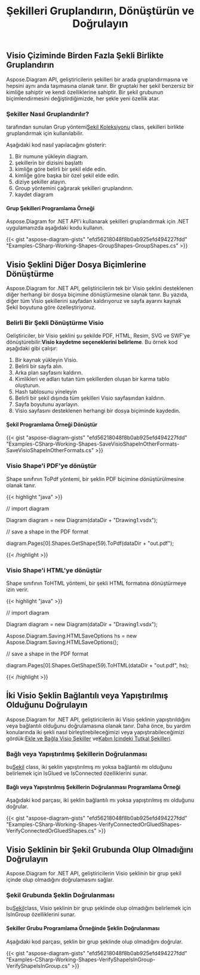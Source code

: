 ﻿---
title: Şekilleri Gruplandırın, Dönüştürün ve Doğrulayın
type: docs
weight: 80
url: /tr/net/group-convert-and-verify-shapes/
description: Bu bölümde şekillerin Aspose.Diagram ile nasıl gruplandırılacağı açıklanmaktadır.
---
## **Visio Çiziminde Birden Fazla Şekli Birlikte Gruplandırın**
Aspose.Diagram API, geliştiricilerin şekilleri bir arada gruplandırmasına ve hepsini aynı anda taşımasına olanak tanır. Bir gruptaki her şekil benzersiz bir kimliğe sahiptir ve kendi özelliklerine sahiptir. Bir şekil grubunun biçimlendirmesini değiştirdiğimizde, her şekle yeni özellik atar.
### **Şekiller Nasıl Gruplandırılır?**
 tarafından sunulan Grup yöntemi[Şekil Koleksiyonu](http://www.aspose.com/api/net/diagram/aspose.diagram/shapecollection) class, şekilleri birlikte gruplandırmak için kullanılabilir.

Aşağıdaki kod nasıl yapılacağını gösterir:

1. Bir numune yükleyin diagram.
1. şekillerin bir dizisini başlattı
1. kimliğe göre belirli bir şekil elde edin.
1. kimliğe göre başka bir özel şekil elde edin.
1. diziye şekiller atayın.
1. Group yöntemini çağırarak şekilleri gruplandırın.
1. kaydet diagram
#### **Grup Şekilleri Programlama Örneği**
Aspose.Diagram for .NET API'i kullanarak şekilleri gruplandırmak için .NET uygulamanızda aşağıdaki kodu kullanın.

{{< gist "aspose-diagram-gists" "efd56218048f8b0ab925efd494227fdd" "Examples-CSharp-Working-Shapes-GroupShapes-GroupShapes.cs" >}}
## **Visio Şeklini Diğer Dosya Biçimlerine Dönüştürme**
Aspose.Diagram for .NET API, geliştiricilerin tek bir Visio şeklini desteklenen diğer herhangi bir dosya biçimine dönüştürmesine olanak tanır. Bu yazıda, diğer tüm Visio şekillerini sayfadan kaldırıyoruz ve sayfa ayarını kaynak Şekil boyutuna göre özelleştiriyoruz.
### **Belirli Bir Şekli Dönüştürme Visio**
 Geliştiriciler, bir Visio şeklini şu şekilde PDF, HTML, Resim, SVG ve SWF'ye dönüştürebilir:**Visio kaydetme seçeneklerini belirleme**.
Bu örnek kod aşağıdaki gibi çalışır:

1. Bir kaynak yükleyin Visio.
1. Belirli bir sayfa alın.
1. Arka plan sayfasını kaldırın.
1. Kimlikleri ve adları tutan tüm şekillerden oluşan bir karma tablo oluşturun.
1. Hash tablosunu yineleyin
1. Belirli bir şekil dışında tüm şekilleri Visio sayfasından kaldırın.
1. Sayfa boyutunu ayarlayın.
1. Visio sayfasını desteklenen herhangi bir dosya biçiminde kaydedin.
#### **Şekil Programlama Örneği Dönüştür**
{{< gist "aspose-diagram-gists" "efd56218048f8b0ab925efd494227fdd" "Examples-CSharp-Working-Shapes-SaveVisioShapeInOtherFormats-SaveVisioShapeInOtherFormats.cs" >}}
### **Visio Shape'i PDF'ye dönüştür**
Shape sınıfının ToPdf yöntemi, bir şeklin PDF biçimine dönüştürülmesine olanak tanır.

{{< highlight "java" >}}

 // import diagram

Diagram diagram = new Diagram(dataDir + "Drawing1.vsdx");

// save a shape in the PDF format

diagram.Pages[0].Shapes.GetShape(59).ToPdf(dataDir + "out.pdf");

{{< /highlight >}}
### **Visio Shape'i HTML'ye dönüştür**
Shape sınıfının ToHTML yöntemi, bir şekli HTML formatına dönüştürmeye izin verir.

{{< highlight "java" >}}

 // import diagram

Diagram diagram = new Diagram(dataDir + "Drawing1.vsdx");

Aspose.Diagram.Saving.HTMLSaveOptions hs = new Aspose.Diagram.Saving.HTMLSaveOptions();

// save a shape in the PDF format

diagram.Pages[0].Shapes.GetShape(59).ToHTML(dataDir + "out.pdf", hs);

{{< /highlight >}}
## **İki Visio Şeklin Bağlantılı veya Yapıştırılmış Olduğunu Doğrulayın**
 Aspose.Diagram for .NET API, geliştiricilerin iki Visio şeklinin yapıştırıldığını veya bağlantılı olduğunu doğrulamasına olanak tanır. Daha önce, bu yardım konularında iki şekli nasıl birleştirebileceğimizi veya yapıştırabileceğimizi gördük:[Ekle ve Bağla Visio Şekiller](https://docs.aspose.com/diagram/net/add-retrieve-copy-and-read-visio-shape-data/) ve[Kabın İçindeki Tutkal Şekilleri](/diagram/tr/net/working-with-shapes-gluing/).
### **Bağlı veya Yapıştırılmış Şekillerin Doğrulanması**
 bu[Şekil](http://www.aspose.com/api/net/diagram/aspose.diagram/shape) class, iki şeklin yapıştırılmış mı yoksa bağlantılı mı olduğunu belirlemek için IsGlued ve IsConnected özelliklerini sunar.
#### **Bağlı veya Yapıştırılmış Şekillerin Doğrulanması Programlama Örneği**
Aşağıdaki kod parçası, iki şeklin bağlantılı mı yoksa yapıştırılmış mı olduğunu doğrular.

{{< gist "aspose-diagram-gists" "efd56218048f8b0ab925efd494227fdd" "Examples-CSharp-Working-Shapes-VerifyConnectedOrGluedShapes-VerifyConnectedOrGluedShapes.cs" >}}
## **Visio Şeklinin bir Şekil Grubunda Olup Olmadığını Doğrulayın**
Aspose.Diagram for .NET API, geliştiricilerin Visio şeklinin bir grup şekil içinde olup olmadığını doğrulamasını sağlar.
### **Şekil Grubunda Şeklin Doğrulanması**
bu[Şekil](http://www.aspose.com/api/net/diagram/aspose.diagram/shape)class, Visio şeklinin bir grup şeklinde olup olmadığını belirlemek için IsInGroup özelliklerini sunar.
#### **Şekiller Grubu Programlama Örneğinde Şeklin Doğrulanması**
Aşağıdaki kod parçası, şeklin bir grup şeklinde olup olmadığını doğrular.

{{< gist "aspose-diagram-gists" "efd56218048f8b0ab925efd494227fdd" "Examples-CSharp-Working-Shapes-VerifyShapeIsInGroup-VerifyShapeIsInGroup.cs" >}}
